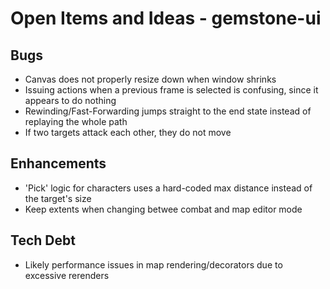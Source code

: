 # Open Items and Ideas - gemstone-ui

## Bugs
* Canvas does not properly resize down when window shrinks
* Issuing actions when a previous frame is selected is confusing, since it appears to do nothing
* Rewinding/Fast-Forwarding jumps straight to the end state instead of replaying the whole path
* If two targets attack each other, they do not move

## Enhancements
* 'Pick' logic for characters uses a hard-coded max distance instead of the target's size
* Keep extents when changing betwee combat and map editor mode

## Tech Debt
* Likely performance issues in map rendering/decorators due to excessive rerenders